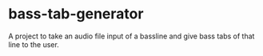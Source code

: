 # bass-tab-generator
A project to take an audio file input of a bassline and give bass tabs of that line to the user.
